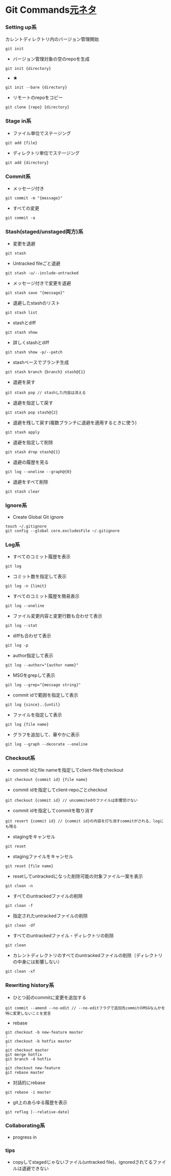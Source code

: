 # Git Commands[元ネタ](https://www.atlassian.com/git/tutorials/)

### Setting up系
カレントディレクトリ内のバージョン管理開始
```
git init
```

- バージョン管理対象の空のrepoを生成
```
git init {directory}
```

- ★
```
git init --bare {directory}
```

- リモートのrepoをコピー
```
git clone {repo} {directory}
```


### Stage in系
- ファイル単位でステージング
```
git add {file}
```

- ディレクトリ単位でステージング
```
git add {directory}
```


### Commit系
- メッセージ付き
```
git commit -m "{message}"
```

- すべての変更
```
git commit -a
```


### Stash(staged/unstaged両方)系
- 変更を退避
```
git stash
```

- Untracked fileごと退避
```
git stash -u/--include-untracked
```

- メッセージ付きで変更を退避
```
git stash save "{message}"
```

- 退避したstashのリスト
```
git stash list
```

- stashとdiff
```
git stash show
```

- 詳しくstashとdiff
```
git stash show -p/--patch
```

- stashベースでブランチ生成
```
git stash branch {branch} stash@{1}
```

- 退避を戻す
```
git stash pop // stashした内容は消える
```

- 退避を指定して戻す
```
git stash pop stash@{2}
```

- 退避を残して戻す(複数ブランチに退避を適用するときに使う)
```
git stash apply
```

- 退避を指定して削除
```
git stash drop stash@{1}
```

- 退避の履歴を見る
```
git log --oneline --graph@{0}
```

- 退避をすべて削除
```
git stash clear
```


### Ignore系
- Create Global Git ignore
```
touch ~/.gitignore
git config --global core.excludesFile ~/.gitignore
```


### Log系
- すべてのコミット履歴を表示
```
git log
```

- コミット数を指定して表示
```
git log -n {limit}
```

- すべてのコミット履歴を簡易表示
```
git log --oneline
```

- ファイル変更内容と変更行数も合わせて表示
```
git log --stat
```

- diffも合わせて表示
```
git log -p
```

- author指定して表示
```
git log --author="{author name}"
```

- MSGをgrepして表示
```
git log --grep="{message string}"
```

- commit idで範囲を指定して表示
```
git log {since}..{until}
```

- ファイルを指定して表示
```
git log {file name}
```

- グラフを追加して、華やかに表示
```
git log --graph --decorate --oneline
```


### Checkout系
- commit idとfile nameを指定してclient-fileをcheckout
```
git checkout {commit id} {file name}
```

- commit idを指定してclient-repoごとcheckout
```
git checkout {commit id} // uncommitedのファイルは影響受けない
```

- commit idを指定してcommitを取り消す
```
git revert {commit id} // {commit id}の内容を打ち消すcommitがされる、logにも残る
```

- stagingをキャンセル
```
git reset
```

- stagingファイルをキャンセル
```
git reset {file name}
```

- resetしてuntrackedになった削除可能の対象ファイル一案を表示
```
git clean -n
```

- すべてのuntrackedファイルの削除
```
git clean -f
```

- 指定されたuntrackedファイルの削除
```
git clean -df
```

- すべてのuntrackedファイル・ディレクトリの削除
```
git clean
```

- カレントディレクトリのすべてのuntrackedファイルの削除（ディレクトリの中身には影響しない）
```
git clean -xf
```

### Rewriting history系
- ひとつ前のcommitに変更を追加する
```
git commit --amend --no-edit // --no-editフラグで追加先commitのMSGなんかを特に変更しないことを宣言
```

- rebase
```
git checkout -b new-feature master
:
git checkout -b hotfix master
:
git checkout master
git merge hotfix
git branch -d hotfix
:
git checkout new-feature
git rebase master
```

- 対話的にrebase
```
git rebase -i master
```

- git上のあらゆる履歴を表示
```
git reflog [--relative-date]
```


### Collaborating系
- progress in


### tips
- copyしてstagedじゃないファイル(untracked file)、ignoredされてるファイルは退避できない
